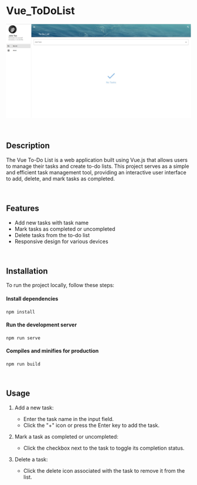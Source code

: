 # Vue_ToDoList
![Screenshot1](Screenshot1.jpeg)

<br/>

## Description
The Vue To-Do List is a web application built using Vue.js that allows users to manage their tasks and create to-do lists. This project serves as a simple and efficient task management tool, providing an interactive user interface to add, delete, and mark tasks as completed.

<br/>

## Features
- Add new tasks with task name
- Mark tasks as completed or uncompleted
- Delete tasks from the to-do list
- Responsive design for various devices

<br/>

## Installation
To run the project locally, follow these steps:

#### Install dependencies
```
npm install
```

#### Run the development server
```
npm run serve
```

#### Compiles and minifies for production
```
npm run build
```

<br/>

## Usage
1. Add a new task:
    - Enter the task name in the input field.
    - Click the "+" icon or press the Enter key to add the task.

2. Mark a task as completed or uncompleted:
    - Click the checkbox next to the task to toggle its completion status.

3. Delete a task:
    - Click the delete icon associated with the task to remove it from the list.

